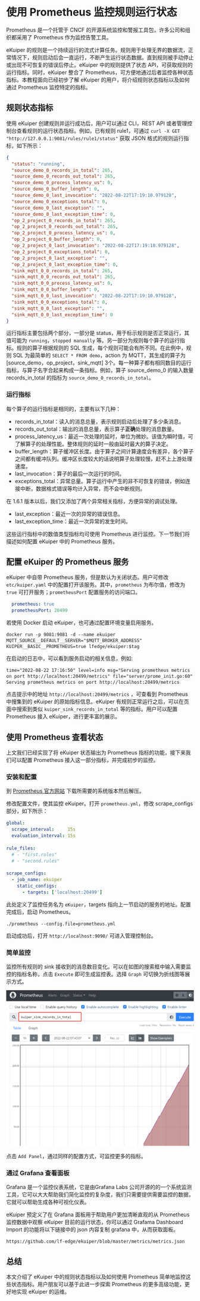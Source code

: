 # 使用 Prometheus 监控规则运行状态

Prometheus 是一个托管于 CNCF 的开源系统监控和警报工具包，许多公司和组织都采用了 Prometheus 作为监控告警工具。

eKuiper 的规则是一个持续运行的流式计算任务。规则用于处理无界的数据流，正常情况下，规则启动后会一直运行，不断产生运行状态数据。直到规则被手动停止或出现不可恢复的错误后停止。eKuiper 中的规则提供了状态 API，可获取规则的运行指标。同时，eKuiper 整合了 Prometheus，可方便地通过后者监控各种状态指标。本教程面向已经初步了解 eKuiper 的用户，将介绍规则状态指标以及如何通过 Prometheus 监控特定的指标。

## 规则状态指标

使用 eKuiper 创建规则并运行成功后，用户可以通过 CLI，REST API 或者管理控制台查看规则的运行状态指标。例如，已有规则 rule1，可通过 `curl -X GET "http://127.0.0.1:9081/rules/rule1/status"` 获取 JSON 格式的规则运行指标，如下所示：

```json
{
  "status": "running",
  "source_demo_0_records_in_total": 265,
  "source_demo_0_records_out_total": 265,
  "source_demo_0_process_latency_us": 0,
  "source_demo_0_buffer_length": 0,
  "source_demo_0_last_invocation": "2022-08-22T17:19:10.979128",
  "source_demo_0_exceptions_total": 0,
  "source_demo_0_last_exception": "",
  "source_demo_0_last_exception_time": 0,
  "op_2_project_0_records_in_total": 265,
  "op_2_project_0_records_out_total": 265,
  "op_2_project_0_process_latency_us": 0,
  "op_2_project_0_buffer_length": 0,
  "op_2_project_0_last_invocation": "2022-08-22T17:19:10.979128",
  "op_2_project_0_exceptions_total": 0,
  "op_2_project_0_last_exception": "",
  "op_2_project_0_last_exception_time": 0,
  "sink_mqtt_0_0_records_in_total": 265,
  "sink_mqtt_0_0_records_out_total": 265,
  "sink_mqtt_0_0_process_latency_us": 0,
  "sink_mqtt_0_0_buffer_length": 0,
  "sink_mqtt_0_0_last_invocation": "2022-08-22T17:19:10.979128",
  "sink_mqtt_0_0_exceptions_total": 0,
  "sink_mqtt_0_0_last_exception": "",
  "sink_mqtt_0_0_last_exception_time": 0
}
```

运行指标主要包括两个部分，一部分是 status，用于标示规则是否正常运行，其值可能为 `running`，`stopped manually` 等。另一部分为规则每个算子的运行指标。规则的算子根据规则的 SQL 生成，每个规则可能会有所不同。在此例中，规则 SQL 为最简单的 `SELECT * FROM demo`，action 为 MQTT，其生成的算子为 [source_demo，op_project，sink_mqtt] 3个。每一种算子都有相同数目的运行指标，与算子名字合起来构成一条指标。例如，算子 source_demo_0 的输入数量 records_in_total 的指标为 `source_demo_0_records_in_total`。

### 运行指标

每个算子的运行指标是相同的，主要有以下几种：

- records_in_total：读入的消息总量，表示规则启动后处理了多少条消息。
- records_out_total：输出的消息总量，表示算子**正确**处理的消息数量。
- process_latency_us：最近一次处理的延时，单位为微妙。该值为瞬时值，可了解算子的处理性能。整体规则的延时一般由延时最大的算子决定。
- buffer_length：算子缓冲区长度。由于算子之间计算速度会有差异，各个算子之间都有缓冲队列。缓冲区长度较大的话说明算子处理较慢，赶不上上游处理速度。
- last_invocation：算子的最后一次运行的时间。
- exceptions_total：异常总量。算子运行中产生的非不可恢复的错误，例如连接中断，数据格式错误等均计入异常，而不会中断规则。

在 1.6.1 版本以后，我们又添加了两个异常相关指标，方便异常的调试处理。

- last_exception：最近一次的异常的错误信息。
- last_exception_time：最近一次异常的发生时间。

这些运行指标中的数值类型指标均可使用 Prometheus 进行监控。下一节我们将描述如何配置 eKuiper 中的 Prometheus 服务。

## 配置 eKuiper 的 Prometheus 服务

eKuiper 中自带 Prometheus 服务，但是默认为关闭状态。用户可修改 `etc/kuiper.yaml` 中的配置打开该服务。其中，`prometheus` 为布尔值，修改为 `true` 可打开服务；`prometheusPort` 配置服务的访问端口。

```yaml
  prometheus: true
  prometheusPort: 20499
```

若使用 Docker 启动 eKuiper，也可通过配置环境变量启用服务。

```shell
docker run -p 9081:9081 -d --name ekuiper MQTT_SOURCE__DEFAULT__SERVER="$MQTT_BROKER_ADDRESS" KUIPER__BASIC__PROMETHEUS=true lfedge/ekuiper:$tag
```

在启动的日志中，可以看到服务启动的相关信息，例如:

```text
time="2022-08-22 17:16:50" level=info msg="Serving prometheus metrics on port http://localhost:20499/metrics" file="server/prome_init.go:60"
Serving prometheus metrics on port http://localhost:20499/metrics
```

点击提示中的地址 `http://localhost:20499/metrics` ，可查看到 Prometheus 中搜集到的 eKuiper 的原始指标信息。eKuiper 有规则正常运行之后，可以在页面中搜索到类似 `kuiper_sink_records_in_total` 等的指标。用户可以配置 Prometheus 接入 eKuiper，进行更丰富的展示。

## 使用 Prometheus 查看状态

上文我们已经实现了将 eKuiper 状态输出为 Prometheus 指标的功能，接下来我们可以配置 Prometheus 接入这一部分指标，并完成初步的监控。

### 安装和配置

到 [Prometheus 官方网站](https://prometheus.io/download/) 下载所需要的系统版本然后解压。

修改配置文件，使其监控 eKuiper。打开 `prometheus.yml`，修改 scrape_configs 部分，如下所示：

```yaml
global:
  scrape_interval:     15s
  evaluation_interval: 15s

rule_files:
  # - "first.rules"
  # - "second.rules"

scrape_configs:
  - job_name: ekuiper
    static_configs:
      - targets: ['localhost:20499']
```

此处定义了监控任务名为 `eKuiper`，targets 指向上一节启动的服务的地址。配置完成后，启动 Prometheus。

```shell
./prometheus --config.file=prometheus.yml
```

启动成功后，打开 `http://localhost:9090/` 可进入管理控制台。

### 简单监控

监控所有规则的 sink 接收到的消息数目变化。可以在如图的搜索框中输入需要监控的指标名称，点击 `Execute` 即可生成监控表。选择 `Graph` 可切换为折线图等展示方式。

![set monitor in prometheus](./resources/prom.png)

点击 `Add Panel`，通过同样的配置方式，可监控更多的指标。

### 通过 Grafana 查看面板

Grafana 是一个监控仪表系统，它是由Grafana Labs 公司开源的的一个系统监测工具，它可以大大帮助我们简化监控的复杂度，我们只需要提供需要监控的数据，它就可以帮助生成各种可视化仪表。

eKuiper 预定义了在 Grafana 面板用于帮助用户更加清晰直观的从 Prometheus 监控数据中观察 eKuiper 目前的运行状态，你可以通过 Grafama Dashboard Import 的功能将以下链接中的 json 内容复制 grafana 中，从而获取面板。

```shell
https://github.com/lf-edge/ekuiper/blob/master/metrics/metrics.json
```

## 总结

本文介绍了 eKuiper 中的规则状态指标以及如何使用 Prometheus 简单地监控这些状态指标。用户朋友可以基于此进一步探索 Prometheus 的更多高级功能，更好地实现 eKuiper 的运维。
